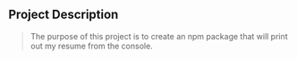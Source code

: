 ## Project Description
> The purpose of this project is to create an npm package that will print out my resume from the console.